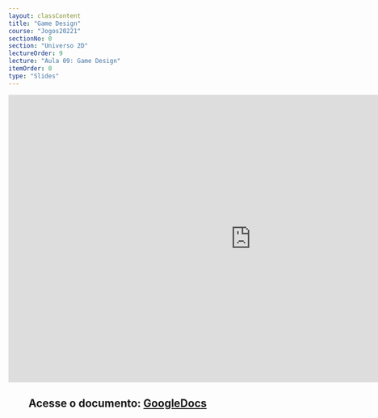 ```yaml
---
layout: classContent
title: "Game Design"
course: "Jogos20221"
sectionNo: 0
section: "Universo 2D"
lectureOrder: 9
lecture: "Aula 09: Game Design"
itemOrder: 0
type: "Slides"
---
```


<iframe src="https://docs.google.com/presentation/d/e/2PACX-1vQb7pDQ9DiLKw5uJzibL2RxdnzioMcnqHj2ZQ9EwX3jo4WUmnv891WtYMuXF91lBE6VNks1wqEcOWfK/embed?start=false&loop=false&delayms=3000" frameborder="0" width="960" height="569" allowfullscreen="true" mozallowfullscreen="true" webkitallowfullscreen="true"></iframe>

## &nbsp;&nbsp;&nbsp;&nbsp;&nbsp;&nbsp;&nbsp;&nbsp;Acesse o documento: [GoogleDocs](https://docs.google.com/presentation/d/14UtFGYNJ4wbrlNnFR9kSweX4E2CnN-ZRkuKRr-tkWts/edit?usp=sharing)
